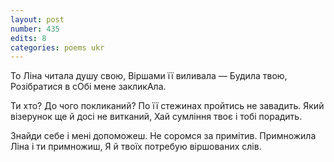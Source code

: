 ```yaml
---
layout: post
number: 435
edits: 8
categories: poems ukr
---
```


То Ліна читала душу свою,
Віршами її виливала —
Будила твою,
Розібратися в сОбі мене закликАла.

Ти хто? До чого покликаний?
По її стежинах пройтись не завадить.
Який візерунок ще й досі не витканий,
Хай сумління твоє і тобі порадить.

Знайди себе і мені допоможеш.
Не соромся за примітив.
Примножила Ліна і ти примножиш,
Я й твоїх потребую віршованих слів.
